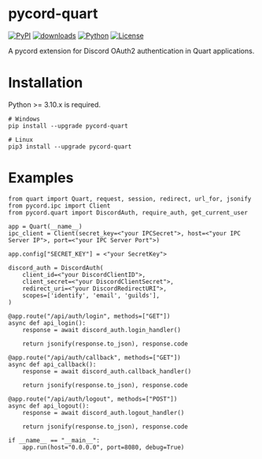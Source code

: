 # pycord-quart

[![PyPI](https://img.shields.io/pypi/v/pycord-quart.svg)](https://pypi.org/project/pycord-quart/)
[![downloads](https://img.shields.io/pypi/dm/pycord-quart.svg)](https://pypi.org/project/pycord-quart/)
[![Python](https://img.shields.io/pypi/pyversions/pycord-quart.svg)](https://pypi.org/project/pycord-quart/)
[![License](https://img.shields.io/github/license/ParrotXray/pycord-quart.svg)](https://github.com/ParrotXray/pycord-quart/blob/main/LICENSE)

A pycord extension for Discord OAuth2 authentication in Quart applications.

# Installation 
Python >= 3.10.x is required.
```bash=
# Windows
pip install --upgrade pycord-quart

# Linux
pip3 install --upgrade pycord-quart
```
# Examples
```py= 
from quart import Quart, request, session, redirect, url_for, jsonify
from pycord.ipc import Client
from pycord.quart import DiscordAuth, require_auth, get_current_user

app = Quart(__name__)
ipc_client = Client(secret_key=<"your IPCSecret">, host=<"your IPC Server IP">, port=<"your IPC Server Port">)

app.config["SECRET_KEY"] = <"your SecretKey">

discord_auth = DiscordAuth(
    client_id=<"your DiscordClientID">,
    client_secret=<"your DiscordClientSecret">,
    redirect_uri=<"your DiscordRedirectURI">,
    scopes=['identify', 'email', 'guilds'],
)

@app.route("/api/auth/login", methods=["GET"])
async def api_login():
    response = await discord_auth.login_handler()
    
    return jsonify(response.to_json), response.code

@app.route("/api/auth/callback", methods=["GET"])
async def api_callback():
    response = await discord_auth.callback_handler()

    return jsonify(response.to_json), response.code

@app.route("/api/auth/logout", methods=["POST"])
async def api_logout():
    response = await discord_auth.logout_handler()

    return jsonify(response.to_json), response.code

if __name__ == "__main__":
    app.run(host="0.0.0.0", port=8080, debug=True)
```
